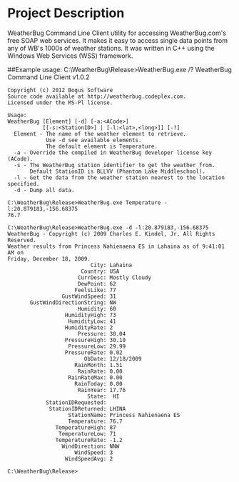 # Project Description
WeatherBug Command Line Client utility for accessing WeatherBug.com's free SOAP web services. It makes it easy to access single data points from any of WB's 1000s of weather stations. It was written in C++ using the Windows Web Services (WSS) framework. 

##Example usage:
    C:\WeatherBug\Release>WeatherBug.exe /?
    WeatherBug Command Line Client v1.0.2

    Copyright (c) 2012 Bogus Software
    Source code available at http://weatherbug.codeplex.com.
    Licensed under the MS-Pl license.

    Usage:
    WeatherBug [Element] [-d] [-a:<ACode>]
               [[-s:<StationID>] | [-l:<lat>,<long>]] [-?]
      Element - The name of the weather element to retrieve.
                Use -d see available elements.
                The default element is Temperature.
      -a - Override the compiled in WeatherBug developer license key (ACode).
      -s - The WeatherBug station identifier to get the weather from.
           Default StationID is BLLVV (Phantom Lake Middleschool).
      -l - Get the data from the weather station nearest to the location specified.
      -d - Dump all data.

    C:\WeatherBug\Release>WeatherBug.exe Temperature -l:20.879183,-156.68375
    76.7

    C:\WeatherBug\Release>WeatherBug.exe -d -l:20.879183,-156.68375
    WeatherBug - Copyright (c) 2009 Charles E. Kindel, Jr. All Rights Reserved.
    Weather results from Princess Nahienaena ES in Lahaina as of 9:41:01 AM on 
    Friday, December 18, 2009.
                              City: Lahaina
                           Country: USA
                          CurrDesc: Mostly Cloudy
                          DewPoint: 62
                         FeelsLike: 77
                     GustWindSpeed: 31
           GustWindDirectionString: NW
                          Humidity: 60
                      HumidityHigh: 73
                       HumidityLow: 41
                      HumidityRate: 2
                          Pressure: 30.04
                      PressureHigh: 30.10
                       PressureLow: 29.99
                      PressureRate: 0.02
                            ObDate: 12/18/2009
                         RainMonth: 1.51
                          RainRate: 0.00
                       RainRateMax: 0.00
                         RainToday: 0.00
                          RainYear: 17.76
                             State:  HI
                StationIDRequested:
                 StationIDReturned: LHINA
                       StationName: Princess Nahienaena ES
                       Temperature: 76.7
                   TemperatureHigh: 87
                    TemperatureLow: 71
                   TemperatureRate: -1.2
                     WindDirection: NNW
                         WindSpeed: 3
                      WindSpeedAvg: 2

    C:\WeatherBug\Release>